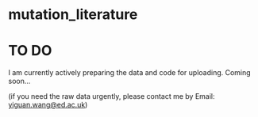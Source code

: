# mutation_literature


# TO DO

I am currently actively preparing the data and code for uploading. Coming soon...

(if you need the raw data urgently, please contact me by Email: yiguan.wang@ed.ac.uk)
